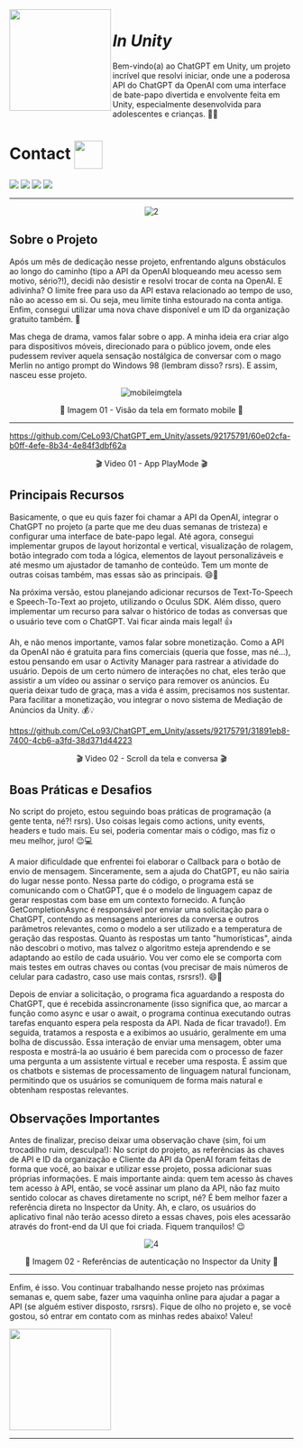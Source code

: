 <img align='left' src='https://github.com/CeLo93/CeLo93/assets/92175791/71e3914e-e9be-46ab-be9f-fe7df7312ef4.gif' width='180"'> 

# *In Unity*

Bem-vindo(a) ao ChatGPT em Unity, um projeto incrível que resolvi iniciar, onde une a poderosa API do ChatGPT da OpenAI com uma interface de bate-papo divertida e envolvente feita em Unity, especialmente desenvolvida para adolescentes e crianças. 🤖💬


# Contact <img align='center' src='https://user-images.githubusercontent.com/5713670/87202985-820dcb80-c2b6-11ea-9f56-7ec461c497c3.gif' width='50"'>


<a href="https://www.youtube.com/channel/UCvjn1p6Pny3f2StiLvwR2Cw" target="_blank"><img src="https://img.shields.io/badge/YouTube-FF0000?style=for-the-badge&logo=youtube&logoColor=white" target="_blank"></a>
<a href="https://instagram.com/m_brito93" target="_blank"><img src="https://img.shields.io/badge/-Instagram-%23E4405F?style=for-the-badge&logo=instagram&logoColor=white" target="_blank"></a>
<a href = "mailto:marcelobrito.py@gmail.com"><img src="https://img.shields.io/badge/Gmail-D14836?style=for-the-badge&logo=gmail&logoColor=white" target="_blank"></a>
<a href="https://www.linkedin.com/in/marcelo-brito-9a0523280/" target="_blank"><img src="https://img.shields.io/badge/-LinkedIn-%230077B5?style=for-the-badge&logo=linkedin&logoColor=white" target="_blank"></a>


---------

<div align="center">
 
![2](https://github.com/CeLo93/ChatGPT_em_Unity/assets/92175791/1dc131c9-f11a-4a84-b09b-186b1cd1b7f2)

</div>



## Sobre o Projeto
Após um mês de dedicação nesse projeto, enfrentando alguns obstáculos ao longo do caminho (tipo a API da OpenAI bloqueando meu acesso sem motivo, sério?!), decidi não desistir e resolvi trocar de conta na OpenAI. E adivinha? O limite free para uso da API estava relacionado ao tempo de uso, não ao acesso em si. Ou seja, meu limite tinha estourado na conta antiga. Enfim, consegui utilizar uma nova chave disponível e um ID da organização gratuito também. 💪


Mas chega de drama, vamos falar sobre o app. A minha ideia era criar algo para dispositivos móveis, direcionado para o público jovem, onde eles pudessem reviver aquela sensação nostálgica de conversar com o mago Merlin no antigo prompt do Windows 98 (lembram disso? rsrs). E assim, nasceu esse projeto.  


<div align="center">
 
![mobileimgtela](https://github.com/CeLo93/ChatGPT_em_Unity/assets/92175791/52f50fe4-072b-4ff8-b592-8649c2a482c3)


</div>

<div align="center">

 📸 Imagem 01 - Visão da tela em formato mobile 📸

</div>

------


https://github.com/CeLo93/ChatGPT_em_Unity/assets/92175791/60e02cfa-b0ff-4efe-8b34-4e84f3dbf62a

<div align="center">

 🎬 Video 01 - App PlayMode 🎬

</div>

## Principais Recursos
Basicamente, o que eu quis fazer foi chamar a API da OpenAI, integrar o ChatGPT no projeto (a parte que me deu duas semanas de tristeza) e configurar uma interface de bate-papo legal. Até agora, consegui implementar grupos de layout horizontal e vertical, visualização de rolagem, botão integrado com toda a lógica, elementos de layout personalizáveis e até mesmo um ajustador de tamanho de conteúdo. Tem um monte de outras coisas também, mas essas são as principais. 😄🚀

Na próxima versão, estou planejando adicionar recursos de Text-To-Speech e Speech-To-Text ao projeto, utilizando o Oculus SDK. Além disso, quero implementar um recurso para salvar o histórico de todas as conversas que o usuário teve com o ChatGPT. Vai ficar ainda mais legal! 👍

Ah, e não menos importante, vamos falar sobre monetização. Como a API da OpenAI não é gratuita para fins comerciais (queria que fosse, mas né...), estou pensando em usar o Activity Manager para rastrear a atividade do usuário. Depois de um certo número de interações no chat, eles terão que assistir a um vídeo ou assinar o serviço para remover os anúncios. Eu queria deixar tudo de graça, mas a vida é assim, precisamos nos sustentar. Para facilitar a monetização, vou integrar o novo sistema de Mediação de Anúncios da Unity. 💰💡



https://github.com/CeLo93/ChatGPT_em_Unity/assets/92175791/31891eb8-7400-4cb6-a3fd-38d371d44223


<div align="center">

 🎬 Video 02 - Scroll da tela e conversa 🎬

</div>

## Boas Práticas e Desafios
No script do projeto, estou seguindo boas práticas de programação (a gente tenta, né?! rsrs). Uso coisas legais como actions, unity events, headers e tudo mais. Eu sei, poderia comentar mais o código, mas fiz o meu melhor, juro! 😉💻

A maior dificuldade que enfrentei foi elaborar o Callback para o botão de envio de mensagem. Sinceramente, sem a ajuda do ChatGPT, eu não sairia do lugar nesse ponto. Nessa parte do código, o programa está se comunicando com o ChatGPT, que é o modelo de linguagem  capaz de gerar respostas com base em um contexto fornecido. A função GetCompletionAsync é responsável por enviar uma solicitação para o ChatGPT, contendo as mensagens anteriores da conversa e outros parâmetros relevantes, como o modelo a ser utilizado e a temperatura de geração das respostas. Quanto às respostas um tanto "humorísticas", ainda não descobri o motivo, mas talvez o algoritmo esteja aprendendo e se adaptando ao estilo de cada usuário. Vou ver como ele se comporta com mais testes em outras chaves ou contas (vou precisar de mais números de celular para cadastro, caso use mais contas, rsrsrs!). 😄💬


Depois de enviar a solicitação, o programa fica aguardando a resposta do ChatGPT, que é recebida assincronamente (isso significa que, ao marcar a função como async e usar o await, o programa continua executando outras tarefas enquanto espera pela resposta da API. Nada de ficar travado!). Em seguida, tratamos a resposta e a exibimos ao usuário, geralmente em uma bolha de discussão. Essa interação de enviar uma mensagem, obter uma resposta e mostrá-la ao usuário é bem parecida com o processo de fazer uma pergunta a um assistente virtual e receber uma resposta. É assim que os chatbots e sistemas de processamento de linguagem natural funcionam, permitindo que os usuários se comuniquem de forma mais natural e obtenham respostas relevantes.

## Observações Importantes
Antes de finalizar, preciso deixar uma observação chave (sim, foi um trocadilho ruim, desculpa!): No script do projeto, as referências às chaves de API e ID da organização e Cliente da API da OpenAI foram feitas de forma que você, ao baixar e utilizar esse projeto, possa adicionar suas próprias informações. E mais importante ainda: quem tem acesso às chaves tem acesso à API, então, se você assinar um plano da API, não faz muito sentido colocar as chaves diretamente no script, né? É bem melhor fazer a referência direta no Inspector da Unity. Ah, e claro, os usuários do aplicativo final não terão acesso direto a essas chaves, pois eles acessarão através do front-end da UI que foi criada. Fiquem tranquilos! 😉


</div>

<div align="center">
 
![4](https://github.com/CeLo93/ChatGPT_em_Unity/assets/92175791/e55bf39b-29a3-4277-a5d4-9ae2d69d6c9e)


</div>

</div>

<div align="center">

 📸 Imagem 02 - Referências de autenticação no Inspector da Unity  📸

</div>

------

Enfim, é isso. Vou continuar trabalhando nesse projeto nas próximas semanas e, quem sabe, fazer uma vaquinha online para ajudar a pagar a API (se alguém estiver disposto, rsrsrs). Fique de olho no projeto e, se você gostou, só entrar em contato com as minhas redes abaixo! Valeu!


<img align='center' src='https://github.com/CeLo93/ChatGPT_em_Unity/assets/92175791/edb90982-eab9-44df-93b3-4aca95436811.gif' width='180"'> 

-------
